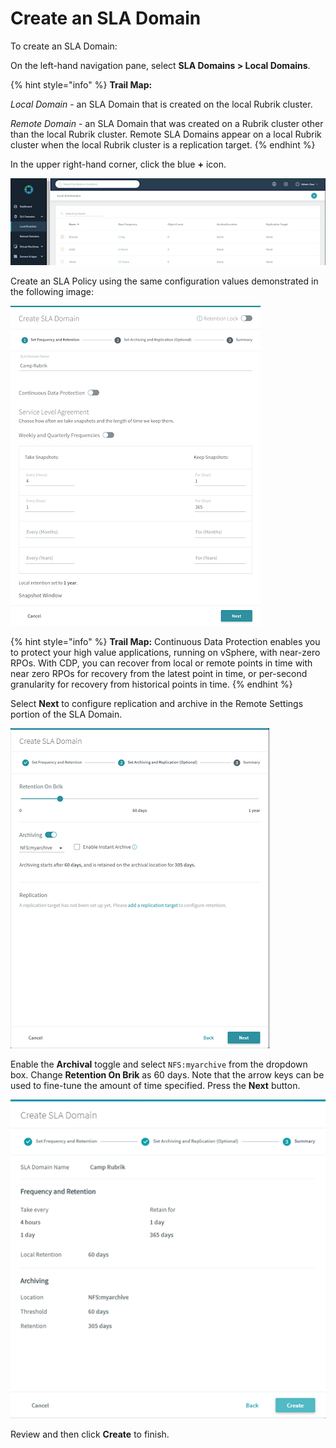 # Create an SLA Domain

To create an SLA Domain:

On the left-hand navigation pane, select **SLA Domains > Local Domains**.

{% hint style="info" %}
**Trail Map:**

_Local Domain_ - an SLA Domain that is created on the local Rubrik cluster.

_Remote Domain_ - an SLA Domain that was created on a Rubrik cluster other than the local Rubrik cluster. Remote SLA Domains appear on a local Rubrik cluster when the local Rubrik cluster is a replication target.
{% endhint %}

In the upper right-hand corner, click the blue **+** icon.

![](../../../.gitbook/assets/image10.png)

Create an SLA Policy using the same configuration values demonstrated in the following image:

![](../../../.gitbook/assets/image11.png)

{% hint style="info" %}
**Trail Map:** Continuous Data Protection enables you to protect your high value applications, running on vSphere, with near-zero RPOs. With CDP, you can recover from local or remote points in time with near zero RPOs for recovery from the latest point in time, or per-second granularity for recovery from historical points in time.
{% endhint %}

Select **Next** to configure replication and archive in the Remote Settings portion of the SLA Domain.

![](../../../.gitbook/assets/image12.png)

Enable the **Archival** toggle and select `NFS:myarchive` from the dropdown box. Change **Retention On Brik** as 60 days. Note that the arrow keys can be used to fine-tune the amount of time specified. Press the **Next** button.

![](../../../.gitbook/assets/image13.png)

Review and then click **Create** to finish.
